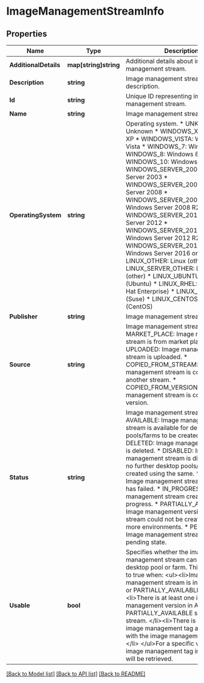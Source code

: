 # ImageManagementStreamInfo

## Properties

Name | Type | Description | Notes
------------ | ------------- | ------------- | -------------
**AdditionalDetails** | **map[string]string** | Additional details about image management stream. | [optional] 
**Description** | **string** | Image management stream description. | [optional] 
**Id** | **string** | Unique ID representing image management stream. | 
**Name** | **string** | Image management stream name. | 
**OperatingSystem** | **string** | Operating system. * UNKNOWN: Unknown * WINDOWS_XP: Windows XP * WINDOWS_VISTA: Windows Vista * WINDOWS_7: Windows 7 * WINDOWS_8: Windows 8 * WINDOWS_10: Windows 10 * WINDOWS_SERVER_2003: Windows Server 2003 * WINDOWS_SERVER_2008: Windows Server 2008 * WINDOWS_SERVER_2008_R2: Windows Server 2008 R2 * WINDOWS_SERVER_2012: Windows Server 2012 * WINDOWS_SERVER_2012_R2: Windows Server 2012 R2 * WINDOWS_SERVER_2016_OR_ABOVE: Windows Server 2016 or above * LINUX_OTHER: Linux (other) * LINUX_SERVER_OTHER: Linux server (other) * LINUX_UBUNTU: Linux (Ubuntu) * LINUX_RHEL: Linux (Red Hat Enterprise) * LINUX_SUSE: Linux (Suse) * LINUX_CENTOS: Linux (CentOS) | 
**Publisher** | **string** | Image management stream publisher | [optional] 
**Source** | **string** | Image management stream source. * MARKET_PLACE: Image management stream is from market place. * UPLOADED: Image management stream is uploaded. * COPIED_FROM_STREAM: Image management stream is copied from another stream. * COPIED_FROM_VERSION: Image management stream is copied from a version. | 
**Status** | **string** | Image management stream status. * AVAILABLE: Image management stream is available for desktop pools/farms to be created. * DELETED: Image management stream is deleted. * DISABLED: Image management stream is disabled and no further desktop pools/farms can be created using the same. * FAILED: Image management stream creation has failed. * IN_PROGRESS: Image management stream creation is in progress. * PARTIALLY_AVAILABLE: Image management version for this stream could not be created in one or more environments. * PENDING: Image management stream is in pending state. | 
**Usable** | **bool** | Specifies whether the image management stream can be used in desktop pool or farm. This will be set to true when: &lt;ul&gt;&lt;li&gt;Image management stream is in AVAILABLE or PARTIALLY_AVAILABLE state. &lt;/li&gt;&lt;li&gt;There is at least one image management version in AVAILABLE or PARTIALLY_AVAILABLE state for this stream. &lt;/li&gt;&lt;li&gt;There is at least one image management tag associated with the image management version.&lt;/li&gt; &lt;/ul&gt;For a specific virtual center, image management tag information will be retrieved. | [optional] 

[[Back to Model list]](../README.md#documentation-for-models) [[Back to API list]](../README.md#documentation-for-api-endpoints) [[Back to README]](../README.md)


